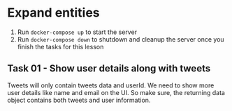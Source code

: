 # Expand entities

1. Run `docker-compose up` to start the server
2. Run `docker-compose down` to shutdown and cleanup the server once you finish the tasks for this lesson

## Task 01 - Show user details along with tweets

Tweets will only contain tweets data and userId. We need to show more user details like name and email on the UI. So make sure, the returning data object contains both tweets and user information.
